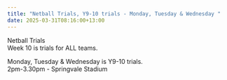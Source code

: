 ```yaml
---
title: "Netball Trials, Y9-10 trials - Monday, Tuesday & Wednesday "
date: 2025-03-31T08:16:00+13:00
---
```

Netball Trials  
Week 10 is trials for ALL teams.

Monday, Tuesday & Wednesday is Y9-10 trials.  
2pm-3.30pm - Springvale Stadium  



